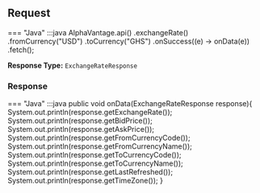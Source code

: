## Request

=== "Java"
        :::java
        AlphaVantage.api()
            .exchangeRate()
            .fromCurrency("USD")
            .toCurrency("GHS")
            .onSuccess((e) -> onData(e))
            .fetch();

**Response Type:**
`ExchangeRateResponse`

### Response

=== "Java"
        :::java
        public void onData(ExchangeRateResponse response){
            System.out.println(response.getExchangeRate());
            System.out.println(response.getBidPrice());
            System.out.println(response.getAskPrice());
            System.out.println(response.getFromCurrencyCode());
            System.out.println(response.getFromCurrencyName());
            System.out.println(response.getToCurrencyCode());
            System.out.println(response.getToCurrencyName());
            System.out.println(response.getLastRefreshed());
            System.out.println(response.getTimeZone());
        }